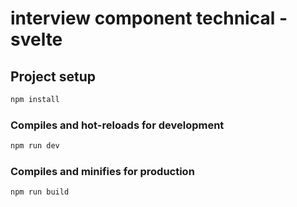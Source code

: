 # interview component technical - svelte

## Project setup

```sh
npm install
```

### Compiles and hot-reloads for development

```sh
npm run dev
```

### Compiles and minifies for production

```sh
npm run build
```

